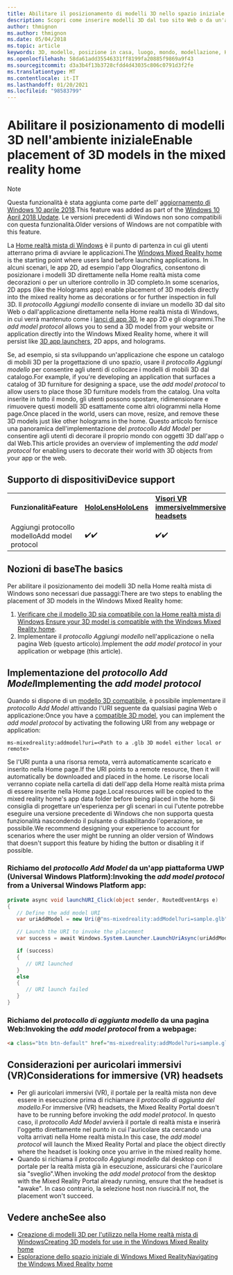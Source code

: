 ```yaml
---
title: Abilitare il posizionamento di modelli 3D nello spazio iniziale
description: Scopri come inserire modelli 3D dal tuo sito Web o da un'applicazione nella Home realtà mista di Windows.
author: thmignon
ms.author: thmignon
ms.date: 05/04/2018
ms.topic: article
keywords: 3D, modello, posizione in casa, luogo, mondo, modellazione, Home realtà mista, Web, app, auricolare realtà mista, cuffia di realtà mista di Windows, auricolare della realtà virtuale
ms.openlocfilehash: 58da61add35546331ff8199fa20885f9869a9f43
ms.sourcegitcommit: d3a3b4f13b3728cfdd4d43035c806c0791d3f2fe
ms.translationtype: MT
ms.contentlocale: it-IT
ms.lasthandoff: 01/20/2021
ms.locfileid: "98583799"
---
```

# <a name="enable-placement-of-3d-models-in-the-mixed-reality-home"></a><span data-ttu-id="e9ce2-104">Abilitare il posizionamento di modelli 3D nell'ambiente iniziale</span><span class="sxs-lookup"><span data-stu-id="e9ce2-104">Enable placement of 3D models in the mixed reality home</span></span>

> [!NOTE]
> <span data-ttu-id="e9ce2-105">Questa funzionalità è stata aggiunta come parte dell' [aggiornamento di Windows 10 aprile 2018](/windows/mixed-reality/enthusiast-guide/release-notes-april-2018).</span><span class="sxs-lookup"><span data-stu-id="e9ce2-105">This feature was added as part of the [Windows 10 April 2018 Update](/windows/mixed-reality/enthusiast-guide/release-notes-april-2018).</span></span> <span data-ttu-id="e9ce2-106">Le versioni precedenti di Windows non sono compatibili con questa funzionalità.</span><span class="sxs-lookup"><span data-stu-id="e9ce2-106">Older versions of Windows are not compatible with this feature.</span></span>

<span data-ttu-id="e9ce2-107">La [Home realtà mista di Windows](../discover/navigating-the-windows-mixed-reality-home.md) è il punto di partenza in cui gli utenti atterrano prima di avviare le applicazioni.</span><span class="sxs-lookup"><span data-stu-id="e9ce2-107">The [Windows Mixed Reality home](../discover/navigating-the-windows-mixed-reality-home.md) is the starting point where users land before launching applications.</span></span> <span data-ttu-id="e9ce2-108">In alcuni scenari, le app 2D, ad esempio l'app Olografics, consentono di posizionare i modelli 3D direttamente nella Home realtà mista come decorazioni o per un ulteriore controllo in 3D completo.</span><span class="sxs-lookup"><span data-stu-id="e9ce2-108">In some scenarios, 2D apps (like the Holograms app) enable placement of 3D models directly into the mixed reality home as decorations or for further inspection in full 3D.</span></span> <span data-ttu-id="e9ce2-109">Il *protocollo Aggiungi modello* consente di inviare un modello 3D dal sito Web o dall'applicazione direttamente nella Home realtà mista di Windows, in cui verrà mantenuto come i [lanci di app 3D](3d-app-launcher-design-guidance.md), le app 2D e gli ologrammi.</span><span class="sxs-lookup"><span data-stu-id="e9ce2-109">The *add model protocol* allows you to send a 3D model from your website or application directly into the Windows Mixed Reality home, where it will persist like [3D app launchers](3d-app-launcher-design-guidance.md), 2D apps, and holograms.</span></span> 

<span data-ttu-id="e9ce2-110">Se, ad esempio, si sta sviluppando un'applicazione che espone un catalogo di mobili 3D per la progettazione di uno spazio, usare il *protocollo Aggiungi modello* per consentire agli utenti di collocare i modelli di mobili 3D dal catalogo.</span><span class="sxs-lookup"><span data-stu-id="e9ce2-110">For example, if you're developing an application that surfaces a catalog of 3D furniture for designing a space, use the *add model protocol* to allow users to place those 3D furniture models from the catalog.</span></span> <span data-ttu-id="e9ce2-111">Una volta inserite in tutto il mondo, gli utenti possono spostare, ridimensionare e rimuovere questi modelli 3D esattamente come altri ologrammi nella Home page.</span><span class="sxs-lookup"><span data-stu-id="e9ce2-111">Once placed in the world, users can move, resize, and remove these 3D models just like other holograms in the home.</span></span> <span data-ttu-id="e9ce2-112">Questo articolo fornisce una panoramica dell'implementazione del *protocollo Add Model* per consentire agli utenti di decorare il proprio mondo con oggetti 3D dall'app o dal Web.</span><span class="sxs-lookup"><span data-stu-id="e9ce2-112">This article provides an overview of implementing the *add model protocol* for enabling users to decorate their world with 3D objects from your app or the web.</span></span>

## <a name="device-support"></a><span data-ttu-id="e9ce2-113">Supporto di dispositivi</span><span class="sxs-lookup"><span data-stu-id="e9ce2-113">Device support</span></span>

<table>
    <colgroup>
    <col width="33%" />
    <col width="33%" />
    <col width="33%" />
    </colgroup>
    <tr>
        <td><span data-ttu-id="e9ce2-114"><strong>Funzionalità</strong></span><span class="sxs-lookup"><span data-stu-id="e9ce2-114"><strong>Feature</strong></span></span></td>
        <td><span data-ttu-id="e9ce2-115"><a href="/hololens/hololens1-hardware"><strong>HoloLens</strong></a></span><span class="sxs-lookup"><span data-stu-id="e9ce2-115"><a href="/hololens/hololens1-hardware"><strong>HoloLens</strong></a></span></span></td>
        <td><span data-ttu-id="e9ce2-116"><a href="../discover/immersive-headset-hardware-details.md"><strong>Visori VR immersive</strong></a></span><span class="sxs-lookup"><span data-stu-id="e9ce2-116"><a href="../discover/immersive-headset-hardware-details.md"><strong>Immersive headsets</strong></a></span></span></td>
    </tr>
     <tr>
        <td><span data-ttu-id="e9ce2-117">Aggiungi protocollo modello</span><span class="sxs-lookup"><span data-stu-id="e9ce2-117">Add model protocol</span></span></td>
        <td><span data-ttu-id="e9ce2-118">✔️</span><span class="sxs-lookup"><span data-stu-id="e9ce2-118">✔️</span></span></td>
        <td><span data-ttu-id="e9ce2-119">✔️</span><span class="sxs-lookup"><span data-stu-id="e9ce2-119">✔️</span></span></td>
    </tr>
</table>

## <a name="the-basics"></a><span data-ttu-id="e9ce2-120">Nozioni di base</span><span class="sxs-lookup"><span data-stu-id="e9ce2-120">The basics</span></span>

<span data-ttu-id="e9ce2-121">Per abilitare il posizionamento dei modelli 3D nella Home realtà mista di Windows sono necessari due passaggi:</span><span class="sxs-lookup"><span data-stu-id="e9ce2-121">There are two steps to enabling the placement of 3D models in the Windows Mixed Reality home:</span></span>
1. <span data-ttu-id="e9ce2-122">[Verificare che il modello 3D sia compatibile con la Home realtà mista di Windows](creating-3d-models-for-use-in-the-windows-mixed-reality-home.md).</span><span class="sxs-lookup"><span data-stu-id="e9ce2-122">[Ensure your 3D model is compatible with the Windows Mixed Reality home](creating-3d-models-for-use-in-the-windows-mixed-reality-home.md).</span></span>
2. <span data-ttu-id="e9ce2-123">Implementare il *protocollo Aggiungi modello* nell'applicazione o nella pagina Web (questo articolo).</span><span class="sxs-lookup"><span data-stu-id="e9ce2-123">Implement the *add model protocol* in your application or webpage (this article).</span></span>

## <a name="implementing-the-add-model-protocol"></a><span data-ttu-id="e9ce2-124">Implementazione del *protocollo Add Model*</span><span class="sxs-lookup"><span data-stu-id="e9ce2-124">Implementing the *add model protocol*</span></span>

<span data-ttu-id="e9ce2-125">Quando si dispone di un [modello 3D compatibile](creating-3d-models-for-use-in-the-windows-mixed-reality-home.md), è possibile implementare il *protocollo Add Model* attivando l'URI seguente da qualsiasi pagina Web o applicazione:</span><span class="sxs-lookup"><span data-stu-id="e9ce2-125">Once you have a [compatible 3D model](creating-3d-models-for-use-in-the-windows-mixed-reality-home.md), you can implement the *add model protocol* by activating the following URI from any webpage or application:</span></span>

```
ms-mixedreality:addmodel?uri=<Path to a .glb 3D model either local or remote>
```

<span data-ttu-id="e9ce2-126">Se l'URI punta a una risorsa remota, verrà automaticamente scaricato e inserito nella Home page.</span><span class="sxs-lookup"><span data-stu-id="e9ce2-126">If the URI points to a remote resource, then it will automatically be downloaded and placed in the home.</span></span> <span data-ttu-id="e9ce2-127">Le risorse locali verranno copiate nella cartella di dati dell'app della Home realtà mista prima di essere inserite nella Home page.</span><span class="sxs-lookup"><span data-stu-id="e9ce2-127">Local resources will be copied to the mixed reality home's app data folder before being placed in the home.</span></span> <span data-ttu-id="e9ce2-128">Si consiglia di progettare un'esperienza per gli scenari in cui l'utente potrebbe eseguire una versione precedente di Windows che non supporta questa funzionalità nascondendo il pulsante o disabilitando l'operazione, se possibile.</span><span class="sxs-lookup"><span data-stu-id="e9ce2-128">We recommend designing your experience to account for scenarios where the user might be running an older version of Windows that doesn't support this feature by hiding the button or disabling it if possible.</span></span> 

### <a name="invoking-the-add-model-protocol-from-a-universal-windows-platform-app"></a><span data-ttu-id="e9ce2-129">Richiamo del *protocollo Add Model* da un'app piattaforma UWP (Universal Windows Platform):</span><span class="sxs-lookup"><span data-stu-id="e9ce2-129">Invoking the *add model protocol* from a Universal Windows Platform app:</span></span>

```C#
private async void launchURI_Click(object sender, RoutedEventArgs e)
{
   // Define the add model URI
   var uriAddModel = new Uri(@"ms-mixedreality:addModel?uri=sample.glb");

   // Launch the URI to invoke the placement
   var success = await Windows.System.Launcher.LaunchUriAsync(uriAddModel);

   if (success)
   {
      // URI launched
   }
   else
   {
      // URI launch failed
   }
}
```

### <a name="invoking-the-add-model-protocol-from-a-webpage"></a><span data-ttu-id="e9ce2-130">Richiamo del *protocollo di aggiunta modello* da una pagina Web:</span><span class="sxs-lookup"><span data-stu-id="e9ce2-130">Invoking the *add model protocol* from a webpage:</span></span>

```html
<a class="btn btn-default" href="ms-mixedreality:addModel?uri=sample.glb"> Place 3D Model </a>
```

## <a name="considerations-for-immersive-vr-headsets"></a><span data-ttu-id="e9ce2-131">Considerazioni per auricolari immersivi (VR)</span><span class="sxs-lookup"><span data-stu-id="e9ce2-131">Considerations for immersive (VR) headsets</span></span>

* <span data-ttu-id="e9ce2-132">Per gli auricolari immersivi (VR), il portale per la realtà mista non deve essere in esecuzione prima di richiamare il *protocollo di aggiunta del modello*.</span><span class="sxs-lookup"><span data-stu-id="e9ce2-132">For immersive (VR) headsets, the Mixed Reality Portal doesn't have to be running before invoking the *add model protocol*.</span></span> <span data-ttu-id="e9ce2-133">In questo caso, il *protocollo Add Model* avvierà il portale di realtà mista e inserirà l'oggetto direttamente nel punto in cui l'auricolare sta cercando una volta arrivati nella Home realtà mista.</span><span class="sxs-lookup"><span data-stu-id="e9ce2-133">In this case, the *add model protocol* will launch the Mixed Reality Portal and place the object directly where the headset is looking once you arrive in the mixed reality home.</span></span> 
* <span data-ttu-id="e9ce2-134">Quando si richiama il *protocollo Aggiungi modello* dal desktop con il portale per la realtà mista già in esecuzione, assicurarsi che l'auricolare sia "sveglio".</span><span class="sxs-lookup"><span data-stu-id="e9ce2-134">When invoking the *add model protocol* from the desktop with the Mixed Reality Portal already running, ensure that the headset is "awake".</span></span> <span data-ttu-id="e9ce2-135">In caso contrario, la selezione host non riuscirà.</span><span class="sxs-lookup"><span data-stu-id="e9ce2-135">If not, the placement won't succeed.</span></span> 

## <a name="see-also"></a><span data-ttu-id="e9ce2-136">Vedere anche</span><span class="sxs-lookup"><span data-stu-id="e9ce2-136">See also</span></span>

* [<span data-ttu-id="e9ce2-137">Creazione di modelli 3D per l'utilizzo nella Home realtà mista di Windows</span><span class="sxs-lookup"><span data-stu-id="e9ce2-137">Creating 3D models for use in the Windows Mixed Reality home</span></span>](creating-3d-models-for-use-in-the-windows-mixed-reality-home.md)
* [<span data-ttu-id="e9ce2-138">Esplorazione dello spazio iniziale di Windows Mixed Reality</span><span class="sxs-lookup"><span data-stu-id="e9ce2-138">Navigating the Windows Mixed Reality home</span></span>](../discover/navigating-the-windows-mixed-reality-home.md)